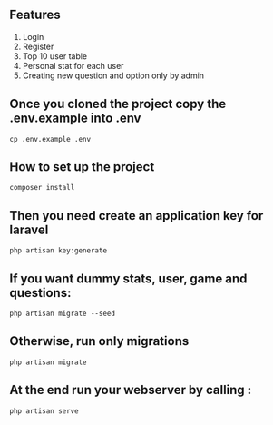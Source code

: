 

## Features
1. Login
2. Register
3. Top 10 user table
4. Personal stat for each user
5. Creating new question and option only by admin

## Once you cloned the project  copy the .env.example into .env

```console
cp .env.example .env
```


## How to set up the project

```console
composer install
```

## Then you need create an application key for laravel

```console
php artisan key:generate
```

## If you want dummy stats, user, game and questions:

```console
php artisan migrate --seed
```

## Otherwise, run only migrations

```console
php artisan migrate
```

## At the end  run your webserver by calling : 

```console
php artisan serve
```

